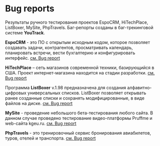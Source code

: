 # Bug reports
Результаты ручного тестирования проектов EspoCRM, HiTechPlace, ListBoxer, MySite, PhpTravels. Баг-репорты созданы в баг-трекинговой системе **YouTrack**.

**EspoCRM** - это ПО с открытым исходным кодом, которое позволяет создавать задачи, контрагентов, просматривать календарь, планировать встречи, вести бухгалтерию и конфигурировать интерфейс. [см. Bug report](https://github.com/Ed-Yunusov/Test-documentation/blob/main/Bug%20reports/Bug%20report%20(EspoCRM).pdf)

**HiTechPlace** – сеть магазинов современной техники, базирующийся в США. Проект интернет-магазина находится на стадии разработки. [см. Bug report](https://github.com/Ed-Yunusov/Test-documentation/blob/main/Bug%20reports/Bug%20report%20(HiTechPlace).pdf)

Программа **ListBoxer** v.1.98 предназначена для создания алфавитно-цифровых универсальных списков. ListBoxer позволяет открывать ранее созданные списки и сохранять модифицированные, в виде файлов на диске. [см. Bug report](https://github.com/Ed-Yunusov/Test-documentation/blob/main/Bug%20reports/Bug%20report%20(ListBoxer).pdf)

**MySite** - проведение небольшого бета-тестирования любого сайта. В данном случае проведено тестирование видео-платформы Pruffme и web-сайта kgeu.ru. [см. Bug report](https://github.com/Ed-Yunusov/Test-documentation/blob/main/Bug%20reports/Bug%20report%20(My%20site).pdf)

**PhpTravels** - это тренировочный сервис бронирования авиабилетов, туров, отелей и транспорта. [см. Bug report](https://github.com/Ed-Yunusov/Test-documentation/blob/main/Bug%20reports/Bug%20report%20(PhpTravels).pdf)

